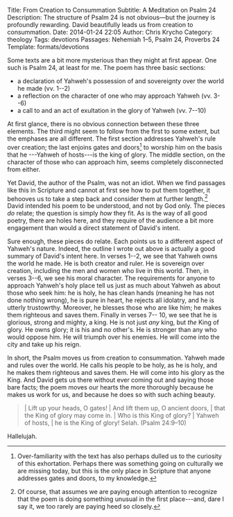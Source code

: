 Title: From Creation to Consummation
Subtitle: A Meditation on Psalm 24
Description: The structure of Psalm 24 is not obvious—but the journey is profoundly rewarding. David beautifully leads us from creation to  consummation.
Date: 2014-01-24 22:05
Author: Chris Krycho
Category: theology
Tags: devotions
Passages: Nehemiah 1–5, Psalm 24, Proverbs 24
Template: formats/devotions

Some texts are a bit more mysterious than they might at first appear. One such
is Psalm 24, at least for me. The poem has three basic sections:

  - a declaration of Yahweh's possession of and sovereignty over the world he
    made (vv. 1--2)
  - a reflection on the character of one who may approach Yahweh (vv. 3--6)
  - a call to and an act of exultation in the glory of Yahweh (vv. 7--10)

At first glance, there is no obvious connection between these three elements.
The third might seem to follow from the first to some extent, but the emphases
are all different. The first section addresses Yahweh's rule over creation; the
last enjoins gates and doors[^gates-doors] to worship him on the basis that he
---Yahweh of hosts---is the king of glory. The middle section, on the character
of those who can approach him, seems completely disconnected from either.

Yet David, the author of the Psalm, was not an idiot. When we find passages like
this in Scripture and cannot at first see how to put them together, it behooves
us to take a step back and consider them at further length.[^consider] David
intended his poem to be understood, and not by God only. The pieces *do* relate;
the question is simply *how* they fit. As is the way of all good poetry, there
are holes here, and they require of the audience a bit more engagement than
would a direct statement of David's intent.

Sure enough, these pieces do relate. Each points us to a different aspect of
Yahweh's nature. Indeed, the outline I wrote out above is actually a good
summary of David's intent here. In verses 1--2, we see that Yahweh owns the
world he made. He is both creator and ruler. He is sovereign over creation,
including the men and women who live in this world. Then, in verses 3--6, we see
his moral character. The requirements for anyone to approach Yahweh's holy place
tell us just as much about Yahweh as about those who seek him: he is holy, he
has clean hands (meaning he has not done nothing wrong), he is pure in heart, he
rejects all idolatry, and he is utterly trustowrthy. Moreover, he blesses those
who are like him; he makes them righteous and saves them. Finally in verses 7--
10, we see that he is glorious, strong and mighty, a king. He is not just *any*
king, but *the* King of glory. He owns glory; it is his and no other's. He is
stronger than any who would oppose him. He will triumph over his enemies. He
will come into the city and take up his reign.

In short, the Psalm moves us from creation to consummation. Yahweh made and
rules over the world. He calls his people to be holy, as he is holy, and he
makes them righteous and saves them. He will come into his glory as the King.
And David gets us there without ever coming out and saying those bare facts; the
poem moves our hearts the more thoroughly because he makes us work for us, and
because he does so with such aching beauty.

> | Lift up your heads, O gates!
> |     And lift them up, O ancient doors,
> |     that the King of glory may come in.
> | Who is this King of glory?
> |     Yahweh of hosts,
> |     he is the King of glory! Selah. (Psalm 24:9–10)

Hallelujah.

[^gates-doors]: Over-familiarity with the text has also perhaps dulled us to the
curiosity of this exhortation. Perhaps there was something going on culturally
we are missing today, but this is the only place in Scripture that anyone
addresses gates and doors, to my knowledge.

[^consider]: Of course, that assumes we are paying enough attention to recognize
that the poem is doing something unusual in the first place---and, dare I say
it, we too rarely are paying heed so closely.
